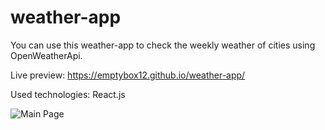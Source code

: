 # weather-app
You can use this weather-app to check the weekly weather of cities using OpenWeatherApi.

Live preview: https://emptybox12.github.io/weather-app/

Used technologies: React.js

![Main Page](https://i.imgur.com/OLVFBSr.png)
